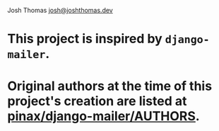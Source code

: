 Josh Thomas <josh@joshthomas.dev>

# This project is inspired by `django-mailer`.
# Original authors at the time of this project's creation are listed at [pinax/django-mailer/AUTHORS](https://github.com/pinax/django-mailer/blob/15433786534d5d7d44f1d55b15a601d5d01bab42/AUTHORS).
